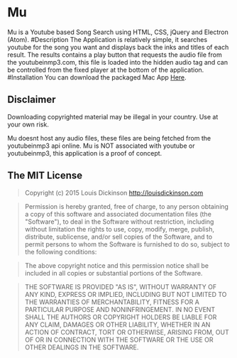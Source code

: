 # Mu
Mu is a Youtube based Song Search using HTML, CSS, jQuery and Electron (Atom).
#Description
The Application is relatively simple, it searches youtube for the song you want and 
displays back the inks and titles of each result. The results contains a play button that requests the 
audio file from the youtubeinmp3.com, this file is loaded into the hidden audio tag and can be controlled from 
the fixed player at the bottom of the application.
#Installation
You can download the packaged Mac App [Here](http://louisdickinson.com/mu/Mu.dmg).
## Disclaimer
Downloading copyrighted material may be illegal in your country. Use at your own risk.

Mu doesnt host any audio files, these files are being fetched from the youtubeinmp3 api online.
Mu is NOT associated with youtube or youtubeinmp3, this application is a proof of concept.
## The MIT License
> Copyright (c) 2015 Louis Dickinson http://louisdickinson.com

> Permission is hereby granted, free of charge, to any person obtaining a copy
of this software and associated documentation files (the "Software"), to deal
in the Software without restriction, including without limitation the rights
to use, copy, modify, merge, publish, distribute, sublicense, and/or sell
copies of the Software, and to permit persons to whom the Software is
furnished to do so, subject to the following conditions:

> The above copyright notice and this permission notice shall be included in
all copies or substantial portions of the Software.

> THE SOFTWARE IS PROVIDED "AS IS", WITHOUT WARRANTY OF ANY KIND, EXPRESS OR
IMPLIED, INCLUDING BUT NOT LIMITED TO THE WARRANTIES OF MERCHANTABILITY,
FITNESS FOR A PARTICULAR PURPOSE AND NONINFRINGEMENT. IN NO EVENT SHALL THE
AUTHORS OR COPYRIGHT HOLDERS BE LIABLE FOR ANY CLAIM, DAMAGES OR OTHER
LIABILITY, WHETHER IN AN ACTION OF CONTRACT, TORT OR OTHERWISE, ARISING FROM,
OUT OF OR IN CONNECTION WITH THE SOFTWARE OR THE USE OR OTHER DEALINGS IN
THE SOFTWARE.